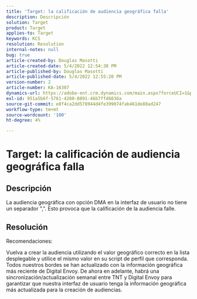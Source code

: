 ```yaml
---
title: 'Target: la calificación de audiencia geográfica falla'
description: Descripción
solution: Target
product: Target
applies-to: Target
keywords: KCS
resolution: Resolution
internal-notes: null
bug: true
article-created-by: Douglas Masotti
article-created-date: 5/4/2022 12:54:38 PM
article-published-by: Douglas Masotti
article-published-date: 5/4/2022 12:55:20 PM
version-number: 2
article-number: KA-16307
dynamics-url: https://adobe-ent.crm.dynamics.com/main.aspx?forceUCI=1&pagetype=entityrecord&etn=knowledgearticle&id=0a1d1459-a9cb-ec11-a7b6-6045bd00d7cd
exl-id: 951a5b6f-5761-4280-8891-46b7ffd6036a
source-git-commit: e8f4ca2dd578944d4fe399074fab461de88ad247
workflow-type: tm+mt
source-wordcount: '100'
ht-degree: 4%

---
```


# Target: la calificación de audiencia geográfica falla

## Descripción


La audiencia geográfica con opción DMA en la interfaz de usuario no tiene un separador &quot;,&quot;. Esto provoca que la calificación de la audiencia falle.


## Resolución


Recomendaciones:

Vuelva a crear la audiencia utilizando el valor geográfico correcto en la lista desplegable y utilice el mismo valor en su script de perfil que corresponda. Todos nuestros bordes se han actualizado con la información geográfica más reciente de Digital Envoy. De ahora en adelante, habrá una sincronización/actualización semanal entre TNT y Digital Envoy para garantizar que nuestra interfaz de usuario tenga la información geográfica más actualizada para la creación de audiencias.
